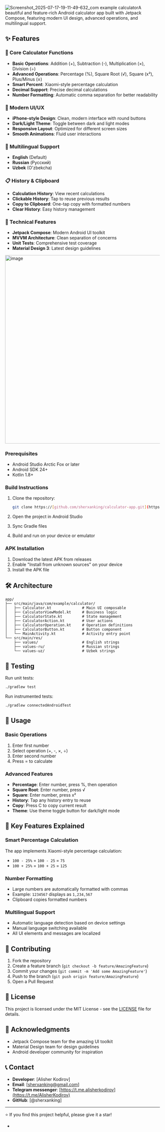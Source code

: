 ![Screenshot_2025-07-17-19-11-49-632_com example calculator](https://github.com/user-attachments/assets/688c2816-eeb6-49f0-897d-810db4977d52)A beautiful and feature-rich Android calculator app built with Jetpack Compose, featuring modern UI design, advanced operations, and multilingual support.

## ✨ Features

### 🎯 Core Calculator Functions
- **Basic Operations**: Addition (+), Subtraction (-), Multiplication (×), Division (÷)
- **Advanced Operations**: Percentage (%), Square Root (√), Square (x²), Plus/Minus (±)
- **Smart Percent**: Xiaomi-style percentage calculation
- **Decimal Support**: Precise decimal calculations
- **Number Formatting**: Automatic comma separation for better readability

### 🎨 Modern UI/UX
- **iPhone-style Design**: Clean, modern interface with round buttons
- **Dark/Light Theme**: Toggle between dark and light modes
- **Responsive Layout**: Optimized for different screen sizes
- **Smooth Animations**: Fluid user interactions

### 📱 Multilingual Support
- **English** (Default)
- **Russian** (Русский)
- **Uzbek** (O'zbekcha)

### 📋 History & Clipboard
- **Calculation History**: View recent calculations
- **Clickable History**: Tap to reuse previous results
- **Copy to Clipboard**: One-tap copy with formatted numbers
- **Clear History**: Easy history management

### 🔧 Technical Features
- **Jetpack Compose**: Modern Android UI toolkit
- **MVVM Architecture**: Clean separation of concerns
- **Unit Tests**: Comprehensive test coverage
- **Material Design 3**: Latest design guidelines

<img width="1441" height="613" alt="image" src="https://github.com/user-attachments/assets/5a9834df-6e02-4dca-a146-88aedf2008df" />

### Prerequisites
- Android Studio Arctic Fox or later
- Android SDK 24+
- Kotlin 1.8+

### Build Instructions
1. Clone the repository:
   ```bash
   git clone https://[github.com/sherxanking/calculator-app.git](https://github.com/Sherxanking/Calculator.git)
   ```

2. Open the project in Android Studio

3. Sync Gradle files

4. Build and run on your device or emulator

### APK Installation
1. Download the latest APK from releases
2. Enable "Install from unknown sources" on your device
3. Install the APK file

## 🛠️ Architecture

```
app/
├── src/main/java/com/example/calculator/
│   ├── Calculator.kt              # Main UI composable
│   ├── CalculatorViewModel.kt     # Business logic
│   ├── CalculatorState.kt         # State management
│   ├── CalculatorAction.kt        # User actions
│   ├── CalculatorOperation.kt     # Operation definitions
│   ├── CalculatorButton.kt        # Button component
│   └── MainActivity.kt            # Activity entry point
└── src/main/res/
    ├── values/                    # English strings
    ├── values-ru/                 # Russian strings
    └── values-uz/                 # Uzbek strings
```

## 🧪 Testing

Run unit tests:
```bash
./gradlew test
```

Run instrumented tests:
```bash
./gradlew connectedAndroidTest
```

## 📝 Usage

### Basic Operations
1. Enter first number
2. Select operation (+, -, ×, ÷)
3. Enter second number
4. Press = to calculate

### Advanced Features
- **Percentage**: Enter number, press %, then operation
- **Square Root**: Enter number, press √
- **Square**: Enter number, press x²
- **History**: Tap any history entry to reuse
- **Copy**: Press C to copy current result
- **Theme**: Use theme toggle button for dark/light mode

## 🌟 Key Features Explained

### Smart Percentage Calculation
The app implements Xiaomi-style percentage calculation:
- `100 - 25%` = `100 - 25` = `75`
- `100 + 25%` = `100 + 25` = `125`

### Number Formatting
- Large numbers are automatically formatted with commas
- Example: `1234567` displays as `1,234,567`
- Clipboard copies formatted numbers

### Multilingual Support
- Automatic language detection based on device settings
- Manual language switching available
- All UI elements and messages are localized

## 🤝 Contributing

1. Fork the repository
2. Create a feature branch (`git checkout -b feature/AmazingFeature`)
3. Commit your changes (`git commit -m 'Add some AmazingFeature'`)
4. Push to the branch (`git push origin feature/AmazingFeature`)
5. Open a Pull Request

## 📄 License

This project is licensed under the MIT License - see the [LICENSE](LICENSE) file for details.

## 🙏 Acknowledgments

- Jetpack Compose team for the amazing UI toolkit
- Material Design team for design guidelines
- Android developer community for inspiration

## 📞 Contact

- **Developer**: [Alisher Kodirov]
- **Email**: [sherxanking@gmail.com]
- **Telegram messenger**: [https://t.me.alisherkodirov](https://t.me/AlisherKodirov)
- **GitHub**: [@sherxanking]

---

⭐ If you find this project helpful, please give it a star! 

- 
